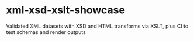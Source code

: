 # xml-xsd-xslt-showcase
Validated XML datasets with XSD and HTML transforms via XSLT, plus CI to test schemas and render outputs
